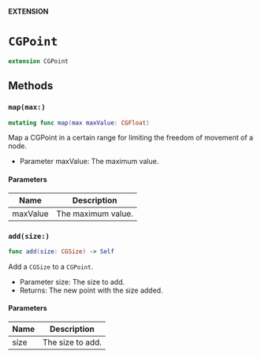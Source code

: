 **EXTENSION**

# `CGPoint`
```swift
extension CGPoint
```

## Methods
### `map(max:)`

```swift
mutating func map(max maxValue: CGFloat)
```

Map a CGPoint in a certain range for limiting the freedom of movement of a node.
- Parameter maxValue: The maximum value.

#### Parameters

| Name | Description |
| ---- | ----------- |
| maxValue | The maximum value. |

### `add(size:)`

```swift
func add(size: CGSize) -> Self
```

Add a ``CGSize`` to a ``CGPoint``.
- Parameter size: The size to add.
- Returns: The new point with the size added.

#### Parameters

| Name | Description |
| ---- | ----------- |
| size | The size to add. |